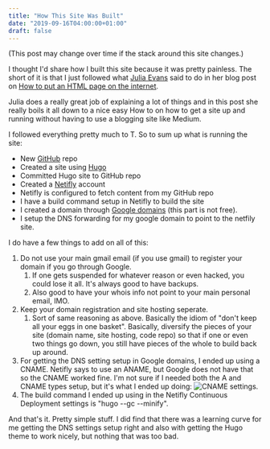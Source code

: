 ```yaml
---
title: "How This Site Was Built"
date: "2019-09-16T04:00:00+01:00"
draft: false
---
```


(This post may change over time if the stack around this site changes.)

I thought I'd share how I built this site because it was pretty painless. The short of it is that I just followed what <a href="https://twitter.com/b0rk" target="_blank">Julia Evans</a> said to do in her blog post on <a href="https://jvns.ca/blog/2019/09/06/how-to-put-an-html-page-on-the-internet/" target="_blank">How to put an HTML page on the internet</a>.

Julia does a really great job of explaining a lot of things and in this post she really boils it all down to a nice easy How to on how to get a site up and running without having to use a blogging site like Medium.

I followed everything pretty much to T. So to sum up what is running the site:

 - New <a href="https://github.com" target="_blank">GitHub</a> repo
 - Created a site using <a href="https://gohugo.io/" target="_blank">Hugo</a> 
 - Committed Hugo site to GitHub repo
 - Created a <a href="https://www.netlify.com/" target="_blank">Netifly</a> account
 - Netifly is configured to fetch content from my GitHub repo
 - I have a build command setup in Netifly to build the site
 - I created a domain through <a href="https://domains.google.com" target="_blank">Google domains</a> (this part is not free).
 - I setup the DNS forwarding for my google domain to point to the netfily site.

I do have a few things to add on all of this:

1. Do not use your main gmail email (if you use gmail) to register your domain if you go through Google.
   1. If one gets suspended for whatever reason or even hacked, you could lose it all. It's always good to have backups.
   2. Also good to have your whois info not point to your main personal email, IMO.
2. Keep your domain registration and site hosting seperate.
   1. Sort of same reasoning as above. Basically the idiom of "don't keep all your eggs in one basket". Basically, diversify the pieces of your site (domain name, site hosting, code repo) so that if one or even two things go down, you still have pieces of the whole to build back up around.
3. For getting the DNS setting setup in Google domains, I ended up using a CNAME. Netifly says to use an ANAME, but Google does not have that so the CNAME worked fine. I'm not sure if I needed both the A and CNAME types setup, but it's what I ended up doing:
![CNAME settings.](/images/GoogleDNS.png)
4. The build command I ended up using in the Netifly Continuous Deployment settings is "hugo --gc --minify".

And that's it. Pretty simple stuff. I did find that there was a learning curve for me getting the DNS settings setup right and also with getting the Hugo theme to work nicely, but nothing that was too bad.
